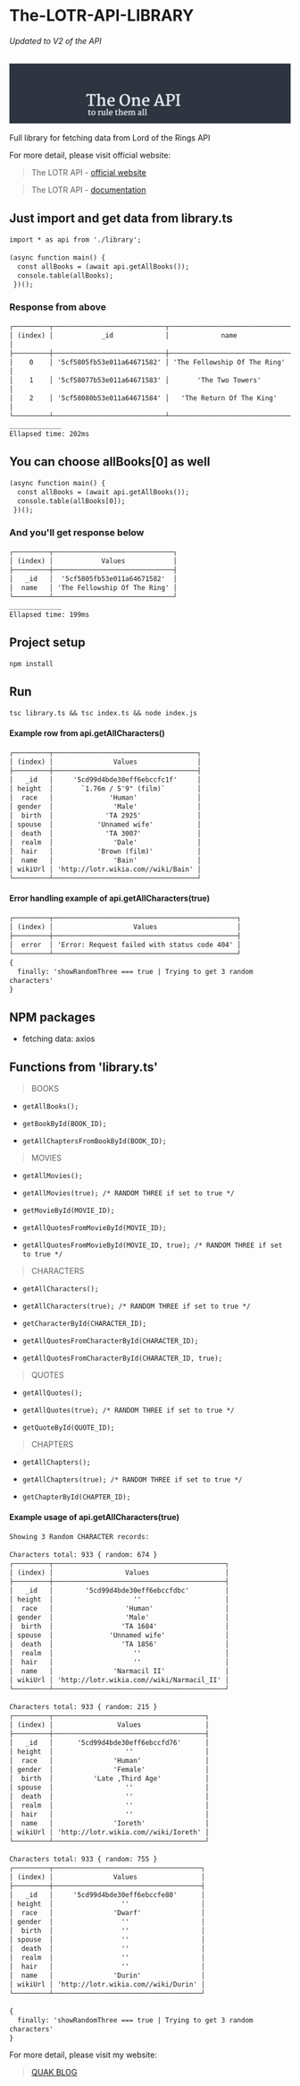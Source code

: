 # The-LOTR-API-LIBRARY
###### Updated to V2 of the API
![The-LOTR-API](/lotr-api-img.png)

Full library for fetching data from Lord of the Rings API

For more detail, please visit official website:
> The LOTR API - [official website](https://the-one-api.dev/)

> The LOTR API - [documentation](https://the-one-api.dev/documentation)

## Just import and get data from library.ts
```
import * as api from './library';

(async function main() {
  const allBooks = (await api.getAllBooks());
  console.table(allBooks);
 })();
```

### Response from above
```
┌─────────┬────────────────────────────┬──────────────────────────────┐
│ (index) │            _id             │             name             │
├─────────┼────────────────────────────┼──────────────────────────────┤
│    0    │ '5cf5805fb53e011a64671582' │ 'The Fellowship Of The Ring' │
│    1    │ '5cf58077b53e011a64671583' │       'The Two Towers'       │
│    2    │ '5cf58080b53e011a64671584' │   'The Return Of The King'   │
└─────────┴────────────────────────────┴──────────────────────────────┘
_____________
Ellapsed time: 202ms
```

## You can choose allBooks[0] as well
```
(async function main() {
  const allBooks = (await api.getAllBooks());
  console.table(allBooks[0]);
 })();
```
### And you'll get response below
```
┌─────────┬──────────────────────────────┐
│ (index) │            Values            │
├─────────┼──────────────────────────────┤
│   _id   │  '5cf5805fb53e011a64671582'  │
│  name   │ 'The Fellowship Of The Ring' │
└─────────┴──────────────────────────────┘
_____________
Ellapsed time: 199ms
```

## Project setup
```
npm install
```

## Run
```
tsc library.ts && tsc index.ts && node index.js
```

#### Example row from api.getAllCharacters()
```
┌─────────┬────────────────────────────────────┐
│ (index) │               Values               │
├─────────┼────────────────────────────────────┤
│   _id   │     '5cd99d4bde30eff6ebccfc1f'     │
│ height  │       `1.76m / 5'9" (film)`        │
│  race   │              'Human'               │
│ gender  │               'Male'               │
│  birth  │             'TA 2925'              │
│ spouse  │           'Unnamed wife'           │
│  death  │             'TA 3007'              │
│  realm  │               'Dale'               │
│  hair   │           'Brown (film)'           │
│  name   │               'Bain'               │
│ wikiUrl │ 'http://lotr.wikia.com//wiki/Bain' │
└─────────┴────────────────────────────────────┘
```

#### Error handling example of api.getAllCharacters(true)
```
┌─────────┬──────────────────────────────────────────────┐
│ (index) │                    Values                    │
├─────────┼──────────────────────────────────────────────┤
│  error  │ 'Error: Request failed with status code 404' │
└─────────┴──────────────────────────────────────────────┘
{
  finally: 'showRandomThree === true | Trying to get 3 random characters'
}
```

## NPM packages
* fetching data: axios

## Functions from 'library.ts'
> BOOKS
  *     getAllBooks();
  *     getBookById(BOOK_ID);
  *     getAllChaptersFromBookById(BOOK_ID);

> MOVIES
  *     getAllMovies();
  *     getAllMovies(true); /* RANDOM THREE if set to true */
  *     getMovieById(MOVIE_ID);
  *     getAllQuotesFromMovieById(MOVIE_ID);
  *     getAllQuotesFromMovieById(MOVIE_ID, true); /* RANDOM THREE if set to true */

> CHARACTERS
  *     getAllCharacters();
  *     getAllCharacters(true); /* RANDOM THREE if set to true */
  *     getCharacterById(CHARACTER_ID);
  *     getAllQuotesFromCharacterById(CHARACTER_ID);
  *     getAllQuotesFromCharacterById(CHARACTER_ID, true);

> QUOTES
  *     getAllQuotes();
  *     getAllQuotes(true); /* RANDOM THREE if set to true */
  *     getQuoteById(QUOTE_ID);

> CHAPTERS
  *     getAllChapters();
  *     getAllChapters(true); /* RANDOM THREE if set to true */
  *     getChapterById(CHAPTER_ID);


#### Example usage of api.getAllCharacters(true)
```
Showing 3 Random CHARACTER records:

Characters total: 933 { random: 674 }
┌─────────┬───────────────────────────────────────────┐
│ (index) │                  Values                   │
├─────────┼───────────────────────────────────────────┤
│   _id   │        '5cd99d4bde30eff6ebccfdbc'         │
│ height  │                    ''                     │
│  race   │                  'Human'                  │
│ gender  │                  'Male'                   │
│  birth  │                 'TA 1684'                 │
│ spouse  │              'Unnamed wife'               │
│  death  │                 'TA 1856'                 │
│  realm  │                    ''                     │
│  hair   │                    ''                     │
│  name   │               'Narmacil II'               │
│ wikiUrl │ 'http://lotr.wikia.com//wiki/Narmacil_II' │
└─────────┴───────────────────────────────────────────┘

Characters total: 933 { random: 215 }
┌─────────┬──────────────────────────────────────┐
│ (index) │                Values                │
├─────────┼──────────────────────────────────────┤
│   _id   │      '5cd99d4bde30eff6ebccfd76'      │
│ height  │                  ''                  │
│  race   │               'Human'                │
│ gender  │               'Female'               │
│  birth  │          'Late ,Third Age'           │
│ spouse  │                  ''                  │
│  death  │                  ''                  │
│  realm  │                  ''                  │
│  hair   │                  ''                  │
│  name   │               'Ioreth'               │
│ wikiUrl │ 'http://lotr.wikia.com//wiki/Ioreth' │
└─────────┴──────────────────────────────────────┘

Characters total: 933 { random: 755 }
┌─────────┬─────────────────────────────────────┐
│ (index) │               Values                │
├─────────┼─────────────────────────────────────┤
│   _id   │     '5cd99d4bde30eff6ebccfe80'      │
│ height  │                 ''                  │
│  race   │               'Dwarf'               │
│ gender  │                 ''                  │
│  birth  │                 ''                  │
│ spouse  │                 ''                  │
│  death  │                 ''                  │
│  realm  │                 ''                  │
│  hair   │                 ''                  │
│  name   │               'Durin'               │
│ wikiUrl │ 'http://lotr.wikia.com//wiki/Durin' │
└─────────┴─────────────────────────────────────┘

{
  finally: 'showRandomThree === true | Trying to get 3 random characters'
}
```

For more detail, please visit my website:
> [QUAK BLOG](http://quak.com.pl)
